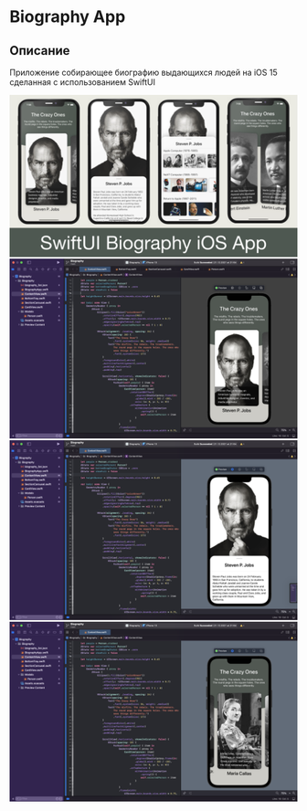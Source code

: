 # Biography App

## Описание

Приложение собирающее биографию выдающихся людей на iOS 15 сделанная с использованием SwiftUI

![Screen Banner](Documentation/promo.png)
![Screen Banner](Documentation/1.png)
![Screen Banner](Documentation/2.png)
![Screen Banner](Documentation/3.png)
